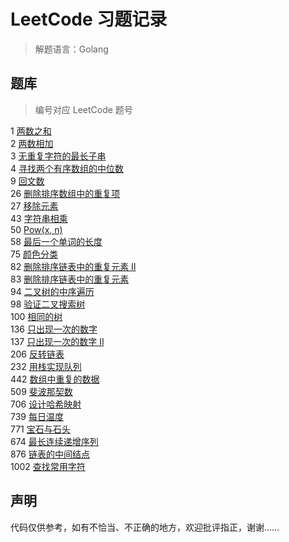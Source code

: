 # LeetCode 习题记录
> 解题语言：Golang


## 题库
> 编号对应 LeetCode 题号

1 [两数之和](./QuestionBank/1.go)  
2 [两数相加](./QuestionBank/2.go)  
3 [无重复字符的最长子串](./QuestionBank/3.go)  
4 [寻找两个有序数组的中位数](./QuestionBank/4.go)  
9 [回文数](./QuestionBank/9.go)  
26 [删除排序数组中的重复项](./QuestionBank/28.go)  
27 [移除元素](./QuestionBank/27.go)  
43 [字符串相乘](./QuestionBank/43.go)  
50 [Pow(x, n)](./QuestionBank/50.go)  
58 [最后一个单词的长度](./QuestionBank/58.go)  
75 [颜色分类](./QuestionBank/75.go)  
82 [删除排序链表中的重复元素 II](./QuestionBank/82.go)  
83 [删除排序链表中的重复元素](./QuestionBank/83.go)  
94 [二叉树的中序遍历](./QuestionBank/94.go)  
98 [验证二叉搜索树](./QuestionBank/98.go)  
100 [相同的树](./QuestionBank/100.go)  
136 [只出现一次的数字](./QuestionBank/136.go)  
137 [只出现一次的数字 II](./QuestionBank/137.go)  
206 [反转链表](./QuestionBank/206.go)  
232 [用栈实现队列](./QuestionBank/232.go)  
442 [数组中重复的数据](./QuestionBank/442.go)  
509 [斐波那契数](./QuestionBank/509.go)  
706 [设计哈希映射](./QuestionBank/706.go)  
739 [每日温度](./QuestionBank/739.go)  
771 [宝石与石头](./QuestionBank/771.go)  
674 [最长连续递增序列](./QuestionBank/674.go)  
876 [链表的中间结点](./QuestionBank/876.go)  
1002 [查找常用字符](./QuestionBank/1002.go)  

## 声明
代码仅供参考，如有不恰当、不正确的地方，欢迎批评指正，谢谢……